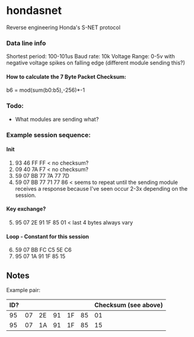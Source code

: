 # hondasnet
Reverse engineering Honda's S-NET protocol

### Data line info
Shortest period: 100-101us
Baud rate: 10k
Voltage Range: 0-5v with negative voltage spikes on falling edge (different module sending this?)

#### How to calculate the 7 Byte Packet Checksum:
b6 = mod(sum(b0:b5),-256)*-1

### Todo:
- What modules are sending what?


### Example session sequence:

#### Init
1.  93 46 FF FF < no checksum?
2.  09 40 7A F7 < no checksum?
3.  59 07 BB 77 7A 77 7D
4.  59 07 BB 77 71 77 86 < seems to repeat until the sending module receives a response because I've seen occur 2-3x depending on the session.

#### Key exchange?
5. 95 07 2E 91 1F 85 01 < last 4 bytes always vary

#### Loop - Constant for this session
6. 59 07 BB FC C5 5E C6
7. 95 07 1A 91 1F 85 15

## Notes
Example pair:

| ID? |  |  |  |  |  |Checksum (see above)|  
| -- | -- | -- | -- | -- | -- | -- |
| 95 | 07 | 2E | 91 | 1F | 85 | 01 |
| 95 |07 |1A |91 |1F |85 |15|
<!--stackedit_data:
eyJoaXN0b3J5IjpbMzIwNzM2MjcxXX0=
-->